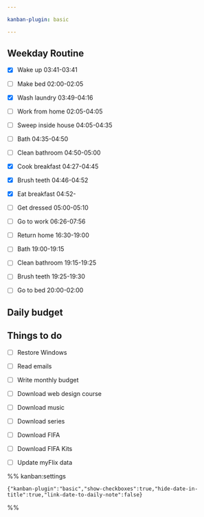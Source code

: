 ```yaml
---

kanban-plugin: basic

---
```


## Weekday Routine

- [x] Wake up 03:41-03:41
- [ ] Make bed 02:00-02:05
- [x] Wash laundry 03:49-04:16
- [ ] Work from home 02:05-04:05
- [ ] Sweep inside house 04:05-04:35
- [ ] Bath 04:35-04:50
- [ ] Clean bathroom 04:50-05:00
- [x] Cook breakfast 04:27-04:45
- [x] Brush teeth 04:46-04:52
- [x] Eat breakfast 04:52-
- [ ] Get dressed 05:00-05:10
- [ ] Go to work 06:26-07:56
- [ ] Return home 16:30-19:00
- [ ] Bath 19:00-19:15
- [ ] Clean bathroom 19:15-19:25
- [ ] Brush teeth 19:25-19:30
- [ ] Go to bed 20:00-02:00


## Daily budget



## Things to do

- [ ] Restore Windows
- [ ] Read emails
- [ ] Write monthly budget
- [ ] Download web design course
- [ ] Download music
- [ ] Download series
- [ ] Download FIFA
- [ ] Download FIFA Kits
- [ ] Update myFlix data




%% kanban:settings
```
{"kanban-plugin":"basic","show-checkboxes":true,"hide-date-in-title":true,"link-date-to-daily-note":false}
```
%%